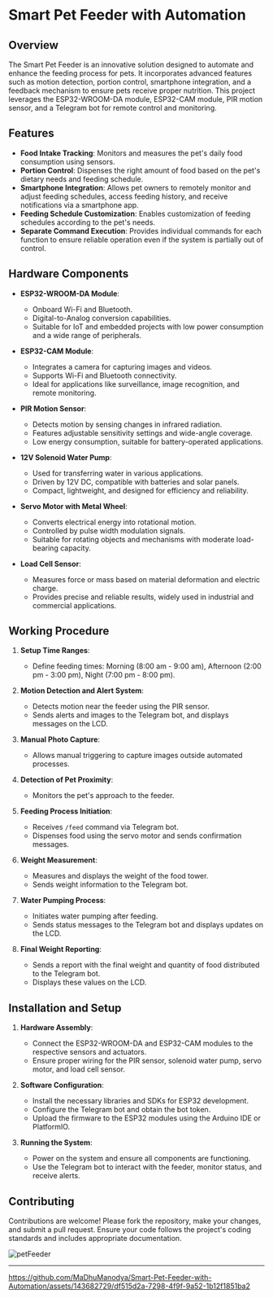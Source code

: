 # Smart Pet Feeder with Automation

## Overview

The Smart Pet Feeder is an innovative solution designed to automate and enhance the feeding process for pets. It incorporates advanced features such as motion detection, portion control, smartphone integration, and a feedback mechanism to ensure pets receive proper nutrition. This project leverages the ESP32-WROOM-DA module, ESP32-CAM module, PIR motion sensor, and a Telegram bot for remote control and monitoring.

## Features

- **Food Intake Tracking**: Monitors and measures the pet's daily food consumption using sensors.
- **Portion Control**: Dispenses the right amount of food based on the pet's dietary needs and feeding schedule.
- **Smartphone Integration**: Allows pet owners to remotely monitor and adjust feeding schedules, access feeding history, and receive notifications via a smartphone app.
- **Feeding Schedule Customization**: Enables customization of feeding schedules according to the pet's needs.
- **Separate Command Execution**: Provides individual commands for each function to ensure reliable operation even if the system is partially out of control.

## Hardware Components

- **ESP32-WROOM-DA Module**:
  - Onboard Wi-Fi and Bluetooth.
  - Digital-to-Analog conversion capabilities.
  - Suitable for IoT and embedded projects with low power consumption and a wide range of peripherals.

- **ESP32-CAM Module**:
  - Integrates a camera for capturing images and videos.
  - Supports Wi-Fi and Bluetooth connectivity.
  - Ideal for applications like surveillance, image recognition, and remote monitoring.

- **PIR Motion Sensor**:
  - Detects motion by sensing changes in infrared radiation.
  - Features adjustable sensitivity settings and wide-angle coverage.
  - Low energy consumption, suitable for battery-operated applications.

- **12V Solenoid Water Pump**:
  - Used for transferring water in various applications.
  - Driven by 12V DC, compatible with batteries and solar panels.
  - Compact, lightweight, and designed for efficiency and reliability.

- **Servo Motor with Metal Wheel**:
  - Converts electrical energy into rotational motion.
  - Controlled by pulse width modulation signals.
  - Suitable for rotating objects and mechanisms with moderate load-bearing capacity.

- **Load Cell Sensor**:
  - Measures force or mass based on material deformation and electric charge.
  - Provides precise and reliable results, widely used in industrial and commercial applications.

## Working Procedure

1. **Setup Time Ranges**:
   - Define feeding times: Morning (8:00 am - 9:00 am), Afternoon (2:00 pm - 3:00 pm), Night (7:00 pm - 8:00 pm).

2. **Motion Detection and Alert System**:
   - Detects motion near the feeder using the PIR sensor.
   - Sends alerts and images to the Telegram bot, and displays messages on the LCD.

3. **Manual Photo Capture**:
   - Allows manual triggering to capture images outside automated processes.

4. **Detection of Pet Proximity**:
   - Monitors the pet's approach to the feeder.

5. **Feeding Process Initiation**:
   - Receives `/feed` command via Telegram bot.
   - Dispenses food using the servo motor and sends confirmation messages.

6. **Weight Measurement**:
   - Measures and displays the weight of the food tower.
   - Sends weight information to the Telegram bot.

7. **Water Pumping Process**:
   - Initiates water pumping after feeding.
   - Sends status messages to the Telegram bot and displays updates on the LCD.

8. **Final Weight Reporting**:
   - Sends a report with the final weight and quantity of food distributed to the Telegram bot.
   - Displays these values on the LCD.

## Installation and Setup

1. **Hardware Assembly**:
   - Connect the ESP32-WROOM-DA and ESP32-CAM modules to the respective sensors and actuators.
   - Ensure proper wiring for the PIR sensor, solenoid water pump, servo motor, and load cell sensor.

2. **Software Configuration**:
   - Install the necessary libraries and SDKs for ESP32 development.
   - Configure the Telegram bot and obtain the bot token.
   - Upload the firmware to the ESP32 modules using the Arduino IDE or PlatformIO.

3. **Running the System**:
   - Power on the system and ensure all components are functioning.
   - Use the Telegram bot to interact with the feeder, monitor status, and receive alerts.

## Contributing

Contributions are welcome! Please fork the repository, make your changes, and submit a pull request. Ensure your code follows the project's coding standards and includes appropriate documentation.



![petFeeder](https://github.com/MaDhuManodya/Smart-Pet-Feeder-with-Automation/assets/143682729/43b97403-c619-4357-b863-020051e8ace9)

----------------------------------------------------------------------------------------------------------------------------------------------------------------

https://github.com/MaDhuManodya/Smart-Pet-Feeder-with-Automation/assets/143682729/df515d2a-7298-4f9f-9a52-1b12f1851ba2
